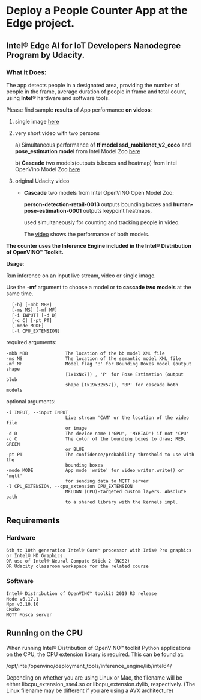 # Deploy a People Counter App at the Edge project.

## Intel® Edge AI for IoT Developers Nanodegree Program by Udacity.

### What it Does:
The app detects people in a designated area, providing the number of people in the frame, 
average duration of people in frame and total count, using **Intel®** hardware and software tools.

Please find sample **results** of App performance **on videos**:

   1. single image <a href="https://github.com/ireneuszcierpisz/people-counter-app-project/blob/master/images/4show-I_pd-pe_orig.jpg">here</a>
      
   2. very short video with two persons
   
      a) Simultaneous performance of **tf model ssd_mobilenet_v2_coco** and **pose_estimation model** 
         from Intel Model Zoo [here](https://youtu.be/dMz_8uvoTAA)
         
      b) **Cascade** two models(outputs b.boxes and heatmap) from Intel OpenVino Model Zoo [here](https://youtu.be/eNtujBDE--0)
                  
   3. original Udacity video
   
      - **Cascade** two models from Intel OpenVINO Open Model Zoo: 
      
          **person-detection-retail-0013** outputs bounding boxes and **human-pose-estimation-0001** outputs keypoint heatmaps,   
          
          used simultaneously for counting and tracking people in video. 
          
          The [video](https://youtu.be/jvBkiwHOY_g) shows the performance of both models.
                      
           
**The counter uses the Inference Engine included in the Intel® Distribution of OpenVINO™ Toolkit.**


**Usage**: 

Run inference on an input live stream, video or single image. 

Use the **-mf** argument to choose a model or **to cascade two models** at the same time.

      [-h] [-mbb MBB]
      [-ms MS] [-mf MF]
      [-i INPUT] [-d D]
      [-c C] [-pt PT]
      [-mode MODE]
      [-l CPU_EXTENSION]

   required arguments:
  
    -mbb MBB              The location of the bb model XML file
    -ms MS                The location of the semantic model XML file
    -mf MF                Model flag 'B' for Bounding Boxes model (output shape
                          [1x1xNx7]) , 'P' for Pose Estimation (output blob
                          shape [1x19x32x57]), 'BP' for cascade both models

  optional arguments:
  
    -i INPUT, --input INPUT
                          Live stream 'CAM' or the location of the video file
                          or image
    -d D                  The device name ('GPU', 'MYRIAD') if not 'CPU'
    -c C                  The color of the bounding boxes to draw; RED, GREEN
                          or BLUE
    -pt PT                The confidence/probability threshold to use with the
                          bounding boxes
    -mode MODE            App mode 'write' for video_writer.write() or 'mqtt'
                          for sending data to MQTT server
    -l CPU_EXTENSION, --cpu_extension CPU_EXTENSION
                          MKLDNN (CPU)-targeted custom layers. Absolute path
                          to a shared library with the kernels impl.

## Requirements
### Hardware

    6th to 10th generation Intel® Core™ processor with Iris® Pro graphics or Intel® HD Graphics.
    OR use of Intel® Neural Compute Stick 2 (NCS2)
    OR Udacity classroom workspace for the related course

### Software

    Intel® Distribution of OpenVINO™ toolkit 2019 R3 release
    Node v6.17.1
    Npm v3.10.10
    CMake
    MQTT Mosca server

## Running on the CPU

When running Intel® Distribution of OpenVINO™ toolkit Python applications on the CPU, the CPU extension library is required. This can be found at:

/opt/intel/openvino/deployment_tools/inference_engine/lib/intel64/

Depending on whether you are using Linux or Mac, the filename will be either libcpu_extension_sse4.so or libcpu_extension.dylib, respectively. (The Linux filename may be different if you are using a AVX architecture)
